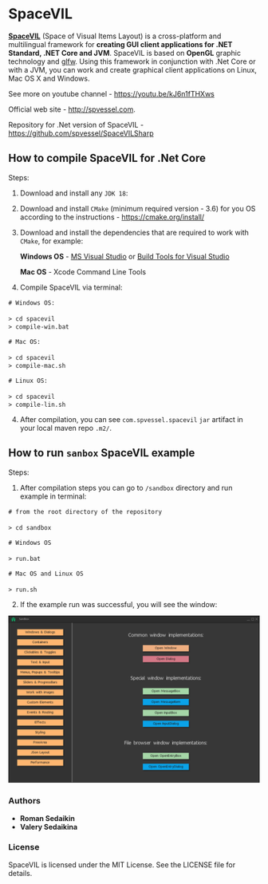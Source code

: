 # SpaceVIL
**[SpaceVIL](http://spvessel.com/index.html)** (Space of Visual Items Layout) is a cross-platform and multilingual framework for **creating GUI client applications for .NET Standard, .NET Core and JVM**. SpaceVIL is based on **OpenGL** graphic technology and [glfw](https://www.glfw.org). Using this framework in conjunction with .Net Core or with a JVM, you can work and create graphical client applications on Linux, Mac OS X and Windows.

See more on youtube channel - https://youtu.be/kJ6n1fTHXws

Official web site - http://spvessel.com.

Repository for .Net version of SpaceVIL - https://github.com/spvessel/SpaceVILSharp

## How to compile SpaceVIL for .Net Core

Steps:

1. Download and install any `JDK 18`:

2. Download and install `CMake` (minimum required version - 3.6) for you OS according to the instructions - https://cmake.org/install/

3. Download and install the dependencies that are required to work with `CMake`, for example:

    **Windows OS** - [MS Visual Studio](https://visualstudio.microsoft.com) or [Build Tools for Visual Studio](https://visualstudio.microsoft.com/downloads/)

    **Mac OS** - Xcode Command Line Tools

4. Compile SpaceVIL via terminal:

```
# Windows OS:

> cd spacevil
> compile-win.bat
```

```
# Mac OS:

> cd spacevil
> compile-mac.sh
```


```
# Linux OS:

> cd spacevil
> compile-lin.sh
```

4. After compilation, you can see `com.spvessel.spacevil` `jar` artifact in your local maven repo `.m2/`.


## How to run `sanbox` SpaceVIL example

Steps:

1. After compilation steps you can go to `/sandbox` directory and run example in terminal:

```
# from the root directory of the repository

> cd sandbox
```

```
# Windows OS

> run.bat
```

```
# Mac OS and Linux OS

> run.sh
```


2. If the example run was successful, you will see the window:

<img src="images/sandbox.png" alt="sandbox" width="600"/>


### Authors
* **Roman Sedaikin**
* **Valery Sedaikina**


### License

SpaceVIL is licensed under the MIT License. See the LICENSE file for details.
